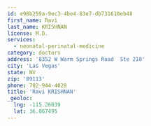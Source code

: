 ```yaml
---
id: e98b259a-9ec3-4be4-83e7-db731610eb48
first_name: Ravi
last_name: KRISHNAN
license: M.D.
services:
  - neonatal-perinatal-medicine
category: doctors
address: '8352 W Warm Springs Road  Ste 210'
city: 'Las Vegas'
state: NV
zip: '89113'
phone: 702-944-4028
title: 'Ravi KRISHNAN'
_geoloc:
  lng: -115.26039
  lat: 36.067495
---
```

